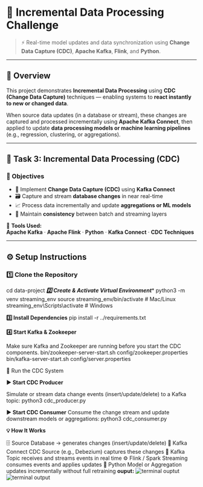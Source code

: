 # 🔁 Incremental Data Processing Challenge 

> ⚡ Real-time model updates and data synchronization using **Change Data Capture (CDC)**, **Apache Kafka**, **Flink**, and **Python**.

---

## 🧠 Overview

This project demonstrates **Incremental Data Processing** using **CDC (Change Data Capture)** techniques — enabling systems to **react instantly to new or changed data**.  

When source data updates (in a database or stream), these changes are captured and processed incrementally using **Apache Kafka Connect**, then applied to update **data processing models or machine learning pipelines** (e.g., regression, clustering, or aggregations).

---

## 🧩 Task 3: Incremental Data Processing (CDC)

### 🎯 Objectives
- 🧩 Implement **Change Data Capture (CDC)** using **Kafka Connect**
- 🗃️ Capture and stream **database changes** in near real-time
- 📈 Process data incrementally and update **aggregations or ML models**
- 🔄 Maintain **consistency** between batch and streaming layers

🧰 **Tools Used:**  
**Apache Kafka** · **Apache Flink** · **Python** · **Kafka Connect** · **CDC Techniques**

---

## ⚙️ Setup Instructions

### 1️⃣ Clone the Repository

cd data-project
***2️⃣ Create & Activate Virtual Environment****
python3 -m venv streaming_env
source streaming_env/bin/activate   # Mac/Linux
streaming_env\Scripts\activate      # Windows

**3️⃣ Install Dependencies**
pip install -r ../requirements.txt

**4️⃣ Start Kafka & Zookeeper**

Make sure Kafka and Zookeeper are running before you start the CDC components.
bin/zookeeper-server-start.sh config/zookeeper.properties
bin/kafka-server-start.sh config/server.properties

🚀 Run the CDC System

**▶️ Start CDC Producer**

Simulate or stream data change events (insert/update/delete) to a Kafka topic:
python3 cdc_producer.py

**▶️ Start CDC Consumer**
Consume the change stream and update downstream models or aggregations:
python3 cdc_consumer.py

**💡 How It Works**

🗄️ Source Database → generates changes (insert/update/delete)
🔗 Kafka Connect CDC Source (e.g., Debezium) captures these changes
🚀 Kafka Topic receives and streams events in real time
⚙️ Flink / Spark Streaming consumes events and applies updates
🧠 Python Model or Aggregation updates incrementally without full retraining
**ouput:**
![terminal ouptut](https://github.com/user-attachments/assets/7cd72598-d8c9-4548-8b0a-8efbaf5fc53a)
![terminal output](https://github.com/user-attachments/assets/94a5d6f5-5b87-49be-9467-9d9ccc1237f9)

